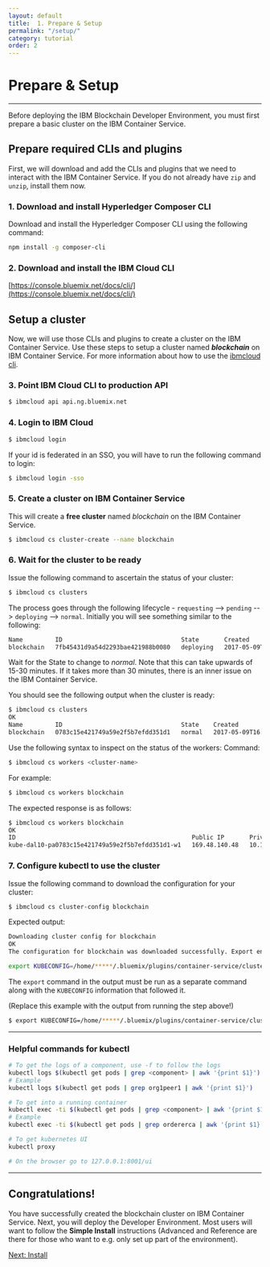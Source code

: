 ```yaml
---
layout: default
title:  1. Prepare & Setup
permalink: "/setup/"
category: tutorial
order: 2
---
```


# Prepare & Setup

* * *

Before deploying the IBM Blockchain Developer Environment, you must first prepare a basic cluster on the IBM Container Service.

## Prepare required CLIs and plugins

First, we will download and add the CLIs and plugins that we need to interact with the IBM Container Service. If you do not already have `zip` and `unzip`, install them now.

### 1. Download and install Hyperledger Composer CLI

Download and install the Hyperledger Composer CLI using the following command:

```bash
npm install -g composer-cli
```

### 2. Download and install the IBM Cloud CLI

[https://console.bluemix.net/docs/cli/](https://console.bluemix.net/docs/cli/)

## Setup a cluster

Now, we will use those CLIs and plugins to create a cluster on the IBM Container Service.  Use these steps to setup a cluster named ___blockchain___ on IBM Container Service. For more information about how to use the [ibmcloud cli](https://console.bluemix.net/docs/cli/reference/bluemix_cli/bx_cli.html#bluemix_cli).

### 3. Point IBM Cloud CLI to production API

```bash
$ ibmcloud api api.ng.bluemix.net
```

### 4. Login to IBM Cloud

```bash
$ ibmcloud login
```

If your id is federated in an SSO, you will have to run the following command to login:
```bash
$ ibmcloud login -sso
```

### 5. Create a cluster on IBM Container Service

This will create a __free cluster__ named _blockchain_ on the IBM Container Service.
```bash
$ ibmcloud cs cluster-create --name blockchain
```

### 6. Wait for the cluster to be ready

Issue the following command to ascertain the status of your cluster:
```bash
$ ibmcloud cs clusters
```

The process goes through the following lifecycle - ``requesting`` --> ``pending`` --> ``deploying`` --> ``normal``.  Initially you will see something similar to the following:
```bash
Name         ID                                 State       Created                    Workers
blockchain   7fb45431d9a54d2293bae421988b0080   deploying   2017-05-09T14:55:09+0000   0
```

Wait for the State to change to _normal_. Note that this can take upwards of 15-30 minutes. If it takes more than 30 minutes, there is an inner issue on the IBM Container Service.

You should see the following output when the cluster is ready:
```bash
$ ibmcloud cs clusters
OK
Name         ID                                 State    Created                    Workers
blockchain   0783c15e421749a59e2f5b7efdd351d1   normal   2017-05-09T16:13:11+0000   1

```

Use the following syntax to inspect on the status of the workers:
Command:
```bash
$ ibmcloud cs workers <cluster-name>
```

For example:
```bash
$ ibmcloud cs workers blockchain
```

The expected response is as follows:
```bash
$ ibmcloud cs workers blockchain
OK
ID                                                 Public IP       Private IP       Machine Type   State    Status
kube-dal10-pa0783c15e421749a59e2f5b7efdd351d1-w1   169.48.140.48   10.176.190.176   free           normal   Ready
```

### 7. Configure kubectl to use the cluster

Issue the following command to download the configuration for your cluster:
```bash
$ ibmcloud cs cluster-config blockchain
```

Expected output:

```bash
Downloading cluster config for blockchain
OK
The configuration for blockchain was downloaded successfully. Export environment variables to start using Kubernetes.

export KUBECONFIG=/home/*****/.bluemix/plugins/container-service/clusters/blockchain/kube-config-prod-dal10-blockchain.yml
```

The `export` command in the output must be run as a separate command along with the `KUBECONFIG` information that followed it.

(Replace this example with the output from running the step above!)
```bash
$ export KUBECONFIG=/home/*****/.bluemix/plugins/container-service/clusters/blockchain/kube-config-prod-dal10-blockchain.yml
```


* * *

### Helpful commands for kubectl

```bash
# To get the logs of a component, use -f to follow the logs
kubectl logs $(kubectl get pods | grep <component> | awk '{print $1}')
# Example
kubectl logs $(kubectl get pods | grep org1peer1 | awk '{print $1}')

# To get into a running container
kubectl exec -ti $(kubectl get pods | grep <component> | awk '{print $1}') bash
# Example
kubectl exec -ti $(kubectl get pods | grep ordererca | awk '{print $1}') bash

# To get kubernetes UI
kubectl proxy

# On the browser go to 127.0.0.1:8001/ui
```

* * *

## Congratulations!
You have successfully created the blockchain cluster on IBM Container Service.  Next, you will deploy the Developer Environment.  Most users will want to follow the **Simple Install** instructions (Advanced and Reference are there for those who want to e.g. only set up part of the environment).

<a href="/simple" class="button" >Next: Install</a>
